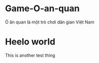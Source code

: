 # Game-O-an-quan

Ô ăn quan là một trò chơi dân gian Việt Nam


# Heelo world

This is another test thing
